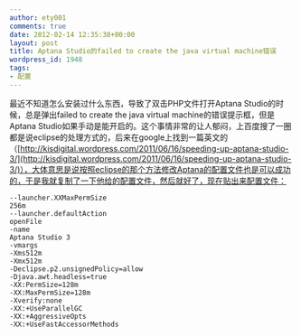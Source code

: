 ```yaml
---
author: ety001
comments: true
date: 2012-02-14 12:35:38+00:00
layout: post
title: Aptana Studio的failed to create the java virtual machine错误
wordpress_id: 1948
tags:
- 配置
---
```


最近不知道怎么安装过什么东西，导致了双击PHP文件打开Aptana Studio的时候，总是弹出failed to create the java virtual machine的错误提示框，但是Aptana Studio如果手动是能开启的。这个事情非常的让人郁闷，上百度搜了一圈都是说eclipse的处理方式的，后来在google上找到一篇英文的（[http://kisdigital.wordpress.com/2011/06/16/speeding-up-aptana-studio-3/](http://kisdigital.wordpress.com/2011/06/16/speeding-up-aptana-studio-3/)），大体意思是说按照eclipse的那个方法修改Aptana的配置文件也是可以成功的，于是我就复制了一下他给的配置文件，然后就好了，现在贴出来配置文件：

```
--launcher.XXMaxPermSize
256m
--launcher.defaultAction
openFile
-name
Aptana Studio 3
-vmargs
-Xms512m
-Xmx512m
-Declipse.p2.unsignedPolicy=allow
-Djava.awt.headless=true
-XX:PermSize=128m
-XX:MaxPermSize=128m
-Xverify:none
-XX:+UseParallelGC
-XX:+AggressiveOpts
-XX:+UseFastAccessorMethods
```

